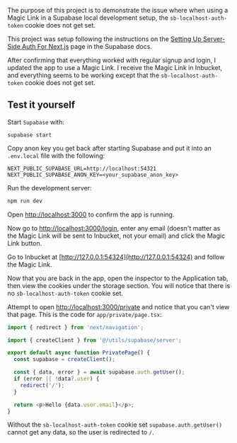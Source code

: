 The purpose of this project is to demonstrate the issue where when using a Magic Link in a Supabase local development setup, the `sb-localhost-auth-token` cookie does not get set.

This project was setup following the instructions on the [Setting Up Server-Side Auth For Next.js](https://supabase.com/docs/guides/auth/server-side/nextjs) page in the Supabase docs.

After confirming that everything worked with regular signup and login, I updated the app to use a Magic Link. I receive the Magic Link in Inbucket, and everything seems to be working except that the `sb-localhost-auth-token` cookie does not get set.

## Test it yourself

Start `Supabase` with:

```
supabase start
```

Copy anon key you get back after starting Supabase and put it into an `.env.local` file with the following:

```
NEXT_PUBLIC_SUPABASE_URL=http://localhost:54321
NEXT_PUBLIC_SUPABASE_ANON_KEY=<your_supabase_anon_key>
```

Run the development server:

```bash
npm run dev
```

Open [http://localhost:3000](http://localhost:3000) to confirm the app is running.

Now go to [http://localhost:3000/login](http://localhost:3000/login), enter any email (doesn't matter as the Magic Link will be sent to Inbucket, not your email) and click the Magic Link button.

Go to Inbucket at [http://127.0.0.1:54324](http://127.0.0.1:54324) and follow the Magic Link.

Now that you are back in the app, open the inspector to the Application tab, then view the cookies under the storage section. You will notice that there is no `sb-localhost-auth-token` cookie set.

Attempt to open [http://localhost:3000/private](http://localhost:3000/private) and notice that you can't view that page. This is the code for `app/private/page.tsx`:

```typescript
import { redirect } from 'next/navigation';

import { createClient } from '@/utils/supabase/server';

export default async function PrivatePage() {
  const supabase = createClient();

  const { data, error } = await supabase.auth.getUser();
  if (error || !data?.user) {
    redirect('/');
  }

  return <p>Hello {data.user.email}</p>;
}
```

Without the `sb-localhost-auth-token` cookie set `supabase.auth.getUser()` cannot get any data, so the user is redirected to `/`.

